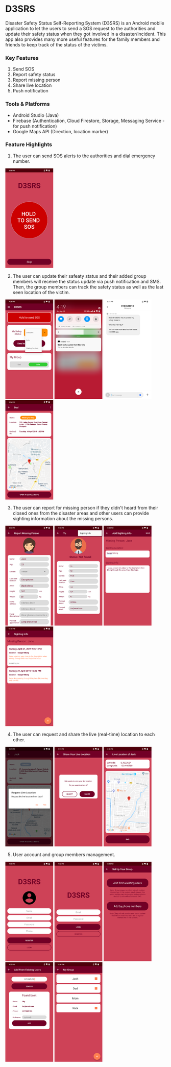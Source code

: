 # D3SRS
Disaster Safety Status Self-Reporting System (D3SRS) is an Android mobile application to let the users to send a SOS request to the authorities and update their safety status when they got involved in a disaster/incident. This app also provides many more useful features for the family members and friends to keep track of the status of the victims.

### Key Features
1. Send SOS
2. Report safety status
3. Report missing person
4. Share live location
5. Push notification

### Tools & Platforms
- Android Studio (Java)
- Firebase (Authentication, Cloud Firestore, Storage, Messaging Service - for push notification)
- Google Maps API (Direction, location marker)

### Feature Highlights

1. The user can send SOS alerts to the authorities and dial emergency number.

<img src="https://github.com/Skai2104/D3SRS/blob/master/Screenshots/start_screen.png" width="150">

2. The user can update their safeaty status and their added group members will receive the status update via push notification and SMS. Then, the group members can track the safety status as well as the last seen location of the victim.

<img src="https://github.com/Skai2104/D3SRS/blob/master/Screenshots/safety_status.png" width="150"> <img src="https://github.com/Skai2104/D3SRS/blob/master/Screenshots/status_notification.png" width="150"> <img src="https://github.com/Skai2104/D3SRS/blob/master/Screenshots/sms.png" width="150"> <img src="https://github.com/Skai2104/D3SRS/blob/master/Screenshots/status_details.png" width="150">

3. The user can report for missing person if they didn't heard from their closed ones from the disaster areas and other users can provide sighting information about the missing persons.

<img src="https://github.com/Skai2104/D3SRS/blob/master/Screenshots/report_missing_person.png" width="150"> <img src="https://github.com/Skai2104/D3SRS/blob/master/Screenshots/missing_person_details.png" width="150"> <img src="https://github.com/Skai2104/D3SRS/blob/master/Screenshots/add_sighting_info.png" width="150"> <img src="https://github.com/Skai2104/D3SRS/blob/master/Screenshots/sighting_info_list.png" width="150">

4. The user can request and share the live (real-time) location to each other.

<img src="https://github.com/Skai2104/D3SRS/blob/master/Screenshots/request_live_location.png" width="150"> <img src="https://github.com/Skai2104/D3SRS/blob/master/Screenshots/share_reject_live_location.png" width="150"> <img src="https://github.com/Skai2104/D3SRS/blob/master/Screenshots/live_location.png" width="150">

5. User account and group members management.

<img src="https://github.com/Skai2104/D3SRS/blob/master/Screenshots/registration.png" width="150"> <img src="https://github.com/Skai2104/D3SRS/blob/master/Screenshots/login.png" width="150"> <img src="https://github.com/Skai2104/D3SRS/blob/master/Screenshots/add_member.png" width="150"> <img src="https://github.com/Skai2104/D3SRS/blob/master/Screenshots/add_group.png" width="150"> <img src="https://github.com/Skai2104/D3SRS/blob/master/Screenshots/member_list.png" width="150">
